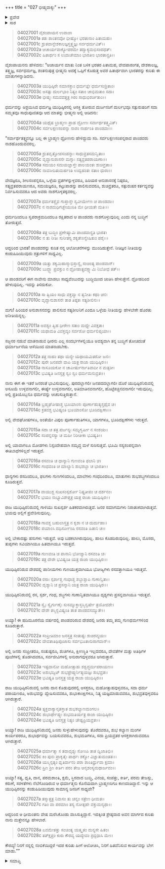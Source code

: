 +++
title = "027 ಭೀಷ್ಮವಾಕ್ಯಃ"
+++

<details><summary>ಪ್ರವೇಶ</summary>


।।   ಓಂ ಓಂ ನಮೋ ನಾರಾಯಣಾಯ।।   ಶ್ರೀ ವೇದವ್ಯಾಸಾಯ ನಮಃ ।।

ಶ್ರೀ ಕೃಷ್ಣದ್ವೈಪಾಯನ ವೇದವ್ಯಾಸ ವಿರಚಿತ  

**ಶ್ರೀ ಮಹಾಭಾರತ**

**ವಿರಾಟ ಪರ್ವ**

**ಗೋಹರಣ ಪರ್ವ**

**ಅಧ್ಯಾಯ 27**

</details>


<details><summary>ಸಾರ</summary>

ಯುಧಿಷ್ಠಿರನಿರುವ ರಾಜ್ಯವು ಹೆಚ್ಚು ಅಭಿವೃದ್ಧಿಯನ್ನು ಹೊಂದಿರುತ್ತದೆಯೆಂದೂ (1-24), ಆದರೆ ಆ ಧರ್ಮಾತ್ಮನು ಬ್ರಾಹ್ಮಣರಿಗೂ ಕಾಣದಂತಾಗಿದ್ದಾನೆಂದು ಭೀಷ್ಮನು ಸೂಚಿಸಿದುದು (25-28).

</details>

> 04027001 ವೈಶಂಪಾಯನ ಉವಾಚ।  
04027001a ತತಃ ಶಾಂತನವೋ ಭೀಷ್ಮೋ ಭರತಾನಾಂ ಪಿತಾಮಹಃ।  
04027001c ಶ್ರುತವಾನ್ದೇಶಕಾಲಜ್ಞಸ್ತತ್ತ್ವಜ್ಞಃ ಸರ್ವಧರ್ಮವಿತ್।।  
04027002a ಆಚಾರ್ಯವಾಕ್ಯೋಪರಮೇ ತದ್ವಾಕ್ಯಮಭಿಸಂದಧತ್।   
04027002c ಹಿತಾರ್ಥಂ ಸ ಉವಾಚೇಮಾಂ ಭಾರತೀಂ ಭಾರತಾನ್ಪ್ರತಿ।।

ವೈಶಂಪಾಯನನು ಹೇಳಿದನು: “ಆಚಾರ್ಯನ ಮಾತು ನಿಂತ ಬಳಿಕ ಭರತರ ಪಿತಾಮಹ, ವೇದಪಾರಂಗತ, ದೇಶಕಾಲಜ್ಞ, ತತ್ತ್ವಜ್ಞ, ಸರ್ವಧರ್ಮಜ್ಞ, ಶಂತನುಪುತ್ರ ಭೀಷ್ಮನು ಅದಕ್ಕೆ ಒಪ್ಪಿಗೆ ಕೊಡುತ್ತ ಅವರ ಹಿತಾರ್ಥವಾಗಿ ಭಾರತರನ್ನು ಕುರಿತು ಈ ಮಾತುಗಳನ್ನಾಡಿದನು.

> 04027003a ಯುಧಿಷ್ಠಿರೇ ಸಮಾಸಕ್ತಾಂ ಧರ್ಮಜ್ಞೇ ಧರ್ಮಸಂಶ್ರಿತಾಂ।  
04027003c ಅಸತ್ಸು ದುರ್ಲಭಾಂ ನಿತ್ಯಂ ಸತಾಂ ಚಾಭಿಮತಾಂ ಸದಾ।   
04027003e ಭೀಷ್ಮಃ ಸಮವದತ್ತತ್ರ ಗಿರಂ ಸಾಧುಭಿರರ್ಚಿತಾಂ।।

ಧರ್ಮವನ್ನು ಆಶ್ರಯಿಸಿದ ಧರ್ಮಜ್ಞ ಯುಧಿಷ್ಠಿರನಲ್ಲಿ ಆಸಕ್ತಿ ತೋರುವ ದುರ್ಜನರಿಗೆ ದುರ್ಲಭವೂ ಸತ್ಪುರುಷರಿಗೆ ಸದಾ ಸಮ್ಮತವೂ ಸಾಧುಪೂಜಿತವೂ ಆದ ಮಾತನ್ನು ಭೀಷ್ಮನು ಅಲ್ಲಿ ಆಡಿದನು:

> 04027004a ಯಥೈಷ ಬ್ರಾಹ್ಮಣಃ ಪ್ರಾಹ ದ್ರೋಣಃ ಸರ್ವಾರ್ಥತತ್ತ್ವವಿತ್।  
04027004c ಸರ್ವಲಕ್ಷಣಸಂಪನ್ನಾ ನಾಶಂ ನಾರ್ಹಂತಿ ಪಾಂಡವಾಃ।।

“ಸರ್ವಾರ್ಥತತ್ತ್ವವನ್ನೂ ಬಲ್ಲ ಈ ಬ್ರಾಹ್ಮಣ ದ್ರೋಣನು ಹೇಳಿದ್ದುದು ಸರಿ. ಸರ್ವಲಕ್ಷಣಸಂಪನ್ನರಾದ ಪಾಂಡವರು ನಾಶಹೊಂದುವವರಲ್ಲ.

> 04027005a ಶ್ರುತವೃತ್ತೋಪಸಂಪನ್ನಾಃ ಸಾಧುವ್ರತಸಮನ್ವಿತಾಃ।  
04027005c ವೃದ್ಧಾನುಶಾಸನೇ ಮಗ್ನಾಃ ಸತ್ಯವ್ರತಪರಾಯಣಾಃ।।  
04027006a ಸಮಯಂ ಸಮಯಜ್ಞಾಸ್ತೇ ಪಾಲಯಂತಃ ಶುಚಿವ್ರತಾಃ।   
04027006c ನಾವಸೀದಿತುಮರ್ಹಂತಿ ಉದ್ವಹಂತಃ ಸತಾಂ ಧುರಂ।।

ವೇದಜ್ಞರೂ, ಶೀಲಸಂಪನ್ನರೂ, ಒಳ್ಳೆಯ ವ್ರತಗಳನ್ನುಳ್ಳವರೂ, ಹಿರಿಯರ ಅನುಶಾಸನಕ್ಕೆ ನಿಷ್ಠರೂ, ಸತ್ಯವ್ರತಪರಾಯಣರೂ, ಸಮಯಜ್ಞರೂ, ಕಟ್ಟುಪಾಡನ್ನು ಪಾಲಿಸುವವರೂ, ಶುಚಿವ್ರತರೂ, ಸತ್ಪುರುಷರ ಕರ್ತವ್ಯವನ್ನು ನಿರ್ವಹಿಸುವವರೂ ಆದ ಅವರು ನಾಶಗೊಳ್ಳತಕ್ಕವರಲ್ಲ.

> 04027007a ಧರ್ಮತಶ್ಚೈವ ಗುಪ್ತಾಸ್ತೇ ಸ್ವವೀರ್ಯೇಣ ಚ ಪಾಂಡವಾಃ।  
04027007c ನ ನಾಶಮಧಿಗಚ್ಛೇಯುರಿತಿ ಮೇ ಧೀಯತೇ ಮತಿಃ।।

ಧರ್ಮದಿಂದಲೂ ಸ್ವಪರಾಕ್ರಮದಿಂದಲೂ ರಕ್ಷಿತರಾದ ಆ ಪಾಂಡವರು ನಾಶಗೊಳ್ಳುವುದಿಲ್ಲ ಎಂದು ನನ್ನ ಬುದ್ಧಿಗೆ ತೋರುತ್ತದೆ.

> 04027008a ತತ್ರ ಬುದ್ಧಿಂ ಪ್ರಣೇಷ್ಯಾಮಿ ಪಾಂಡವಾನ್ಪ್ರತಿ ಭಾರತ।  
04027008c ನ ತು ನೀತಿಃ ಸುನೀತಸ್ಯ ಶಕ್ಯತೇಽನ್ವೇಷಿತುಂ ಪರೈಃ।।

ಆದ್ದರಿಂದ ಭಾರತ! ಪಾಂಡವರನ್ನು ಕುರಿತ ನನ್ನ ಆಲೋಚನೆಗಳನ್ನು ಮುಂದಿಡುತ್ತೇನೆ. ನೀತಿಜ್ಞನ ನೀತಿಯನ್ನು ಕಂಡುಹಿಡಿಯುವುದು ಶತ್ರುಗಳಿಗೆ ಸಾಧ್ಯವಿಲ್ಲ.

> 04027009a ಯತ್ತು ಶಕ್ಯಮಿಹಾಸ್ಮಾಭಿಸ್ತಾನ್ವೈ ಸಂಚಿಂತ್ಯ ಪಾಂಡವಾನ್।  
04027009c ಬುದ್ಧ್ಯಾ ಪ್ರವಕ್ತುಂ ನ ದ್ರೋಹಾತ್ಪ್ರವಕ್ಷ್ಯಾಮಿ ನಿಬೋಧ ತತ್।।

ಆ ಪಾಂಡವರಿಗೆ ಈಗ ನಾವೇನು ಮಾಡಲು ಸಾಧ್ಯವೆಂಬುದನ್ನು ಬುದ್ಧಿಯಿಂದ ಚಿಂತಿಸಿ ಹೇಳುತ್ತೇನೆ. ದ್ರೋಹದಿಂದ ಹೇಳುವುದಿಲ್ಲ. ಇದನ್ನು ತಿಳಿದುಕೋ.

> 04027010a ಸಾ ತ್ವಿಯಂ ಸಾಧು ವಕ್ತವ್ಯಾ ನ ತ್ವನೀತಿಃ ಕಥಂ ಚನ।  
04027010c ವೃದ್ಧಾನುಶಾಸನೇ ತಾತ ತಿಷ್ಠತಃ ಸತ್ಯಶೀಲಿನಃ।।

ಮಗು! ಹಿರಿಯರ ಅನುಶಾಸನವನ್ನು ಪಾಲಿಸುವ ಸತ್ಯಶೀಲನಿಗೆ ಎಂದೂ ಒಳ್ಳೆಯ ನೀತಿಯನ್ನು ಹೇಳಬೇಕೇ ಹೊರತು ಅನೀತಿಯನ್ನಲ್ಲ.

> 04027011a ಅವಶ್ಯಂ ತ್ವಿಹ ಧೀರೇಣ ಸತಾಂ ಮಧ್ಯೇ ವಿವಕ್ಷತಾ।  
04027011c ಯಥಾಮತಿ ವಿವಕ್ತವ್ಯಂ ಸರ್ವಶೋ ಧರ್ಮಲಿಪ್ಸಯಾ।।

ಸಜ್ಜನರ ನಡುವೆ ಮಾತನಾಡುವ ಧೀರನು ಎಲ್ಲ ಸಂದರ್ಭಗಳಲ್ಲಿಯೂ ಅವಶ್ಯವಾಗಿ ತನ್ನ ಬುದ್ಧಿಗೆ ತೋಚಿದಂತೆ ಧರ್ಮಾರ್ಜನೆಯ ಆಸೆಯಿಂದ ಮಾತನಾಡಬೇಕು.

> 04027012a ತತ್ರ ನಾಹಂ ತಥಾ ಮನ್ಯೇ ಯಥಾಯಮಿತರೋ ಜನಃ।  
04027012c ಪುರೇ ಜನಪದೇ ವಾಪಿ ಯತ್ರ ರಾಜಾ ಯುಧಿಷ್ಠಿರಃ।।  
04027013a ನಾಸೂಯಕೋ ನ ಚಾಪೀರ್ಷುರ್ನಾತಿವಾದೀ ನ ಮತ್ಸರೀ।  
04027013c ಭವಿಷ್ಯತಿ ಜನಸ್ತತ್ರ ಸ್ವಂ ಸ್ವಂ ಧರ್ಮಮನುವ್ರತಃ।।

ನಾನು ಈಗ ಈ ಇತರೆ ಜನರಂತೆ ಭಾವಿಸುವುದಿಲ್ಲ. ಪುರದಲ್ಲಾಗಲೀ ಜನಪದದಲ್ಲಾಗಲೀ ದೊರೆ ಯುಧಿಷ್ಠಿರನಿರುವಲ್ಲಿ ಅಸೂಯೆ ಉಳ್ಳವನಾಗಲೀ, ಈರ್ಷ್ಯೆ ಉಳ್ಳವನಾಗಲೀ, ಅತಿಮಾತಿನವನಾಗಲೀ, ಹೊಟ್ಟೆಕಿಚ್ಚಿನವನಾಗಲೀ ಇರುವುದಿಲ್ಲ. ಅಲ್ಲಿ ಪ್ರತಿಯೊಬ್ಬನೂ ಧರ್ಮವನ್ನು ಆಚರಿಸುತ್ತಿರುತ್ತಾನೆ.

> 04027014a ಬ್ರಹ್ಮಘೋಷಾಶ್ಚ ಭೂಯಾಂಸಃ ಪೂರ್ಣಾಹುತ್ಯಸ್ತಥೈವ ಚ।   
04027014c ಕ್ರತವಶ್ಚ ಭವಿಷ್ಯಂತಿ ಭೂಯಾಂಸೋ ಭೂರಿದಕ್ಷಿಣಾಃ।।

ಅಲ್ಲಿ ವೇದಘೋಷಗಳೂ, ಅಂತೆಯೇ ವಿಪುಲ ಪೂರ್ಣಾಹುತಿಗಳೂ, ಯಾಗಗಳೂ, ಭೂರಿದಕ್ಷಿಣೆಗಳು ಇರುತ್ತವೆ.

> 04027015a ಸದಾ ಚ ತತ್ರ ಪರ್ಜನ್ಯಃ ಸಮ್ಯಗ್ವರ್ಷೀ ನ ಸಂಶಯಃ।  
04027015c ಸಂಪನ್ನಸಸ್ಯಾ ಚ ಮಹೀ ನಿರೀತೀಕಾ ಭವಿಷ್ಯತಿ।।

ಅಲ್ಲಿ ಯಾವಾಗಲೂ ಮೋಡಗಳು ನಿಸ್ಸಂದೇಹವಾಗಿ ಸಮೃದ್ಧ ಮಳೆ ಸುರಿಸುತ್ತವೆ. ಭೂಮಿ ಸಸ್ಯಸಂಪನ್ನವಾಗಿ ಈತಿಬಾಧೆಗಳಿಲ್ಲದೆ ಇರುತ್ತದೆ.

> 04027016a ರಸವಂತಿ ಚ ಧಾನ್ಯಾನಿ ಗುಣವಂತಿ ಫಲಾನಿ ಚ।  
04027016c ಗಂಧವಂತಿ ಚ ಮಾಲ್ಯಾನಿ ಶುಭಶಬ್ದಾ ಚ ಭಾರತೀ।।

ಧಾನ್ಯಗಳು ರಸದಿಂದಲೂ, ಫಲಗಳು ಗುಣಗಳಿಂದಲೂ, ಮಾಲೆಗಳು ಗಂಧದಿಂದಲೂ, ಮಾತುಗಳು ಶುಭಶಬ್ಧಗಳಿಂದಲೂ ಕೂಡಿರುತ್ತವೆ.

> 04027017a ವಾಯುಶ್ಚ ಸುಖಸಂಸ್ಪರ್ಶೋ ನಿಷ್ಪ್ರತೀಪಂ ಚ ದರ್ಶನಂ।   
04027017c ಭಯಂ ನಾಭ್ಯಾವಿಶೇತ್ತತ್ರ ಯತ್ರ ರಾಜಾ ಯುಧಿಷ್ಠಿರಃ।।

ರಾಜ ಯುಧಿಷ್ಠಿರನಿರುವಲ್ಲಿ ಗಾಳಿಯು ಸುಖಸ್ಪರ್ಶ ಹಿತಕರವಾಗಿರುತ್ತದೆ. ಜನರ ಸಮಾಗಮಗಳು ನಿರಾತಂಕವಾಗಿರುತ್ತವೆ. ಭಯವು ಅಲ್ಲಿಗೆ ಪ್ರವೇಶಿಸುವುದಿಲ್ಲ.

> 04027018a ಗಾವಶ್ಚ ಬಹುಲಾಸ್ತತ್ರ ನ ಕೃಶಾ ನ ಚ ದುರ್ದುಹಾಃ।  
04027018c ಪಯಾಂಸಿ ದಧಿಸರ್ಪೀಂಷಿ ರಸವಂತಿ ಹಿತಾನಿ ಚ।।

ಅಲ್ಲಿ ಬೇಕಾದಷ್ಟು ಹಸುಗಳು ಇರುತ್ತವೆ. ಅವು ಬಡಕಲಾಗಿರುವುದಿಲ್ಲ. ಹಾಲು ಕೊಡದಿರುವುದಿಲ್ಲ. ಹಾಲು, ಮೊಸರು, ತುಪ್ಪಗಳು ಸವಿಯಾಗಿಯೂ ಹಿತವಾಗಿಯೂ ಇರುತ್ತವೆ.

> 04027019a ಗುಣವಂತಿ ಚ ಪಾನಾನಿ ಭೋಜ್ಯಾನಿ ರಸವಂತಿ ಚ।  
04027019c ತತ್ರ ದೇಶೇ ಭವಿಷ್ಯಂತಿ ಯತ್ರ ರಾಜಾ ಯುಧಿಷ್ಠಿರಃ।।

ಯುಧಿಷ್ಠಿರನಿರುವ ದೇಶದಲ್ಲಿ ಪಾನೀಯಗಳು ಗುಣಯುಕ್ತವಾಗಿಯೂ ಭೋಜ್ಯಗಳು ರಸವತ್ತಾಗಿಯೂ ಇರುತ್ತವೆ.

> 04027020a ರಸಾಃ ಸ್ಪರ್ಶಾಶ್ಚ ಗಂಧಾಶ್ಚ ಶಬ್ದಾಶ್ಚಾಪಿ ಗುಣಾನ್ವಿತಾಃ।  
04027020c ದೃಶ್ಯಾನಿ ಚ ಪ್ರಸನ್ನಾನಿ ಯತ್ರ ರಾಜಾ ಯುಧಿಷ್ಠಿರಃ।।

ಯುಧಿಷ್ಠಿರನಿರುವಲ್ಲಿ ರಸ, ಸ್ಪರ್ಶ, ಗಂಧ, ಶಬ್ಧಗಳು ಗುಣಾನ್ವಿತವಾಗಿಯೂ ದೃಶ್ಯಗಳು ಪ್ರಸನ್ನವಾಗಿಯೂ ಇರುತ್ತವೆ.

> 04027021a ಸ್ವೈಃ ಸ್ವೈರ್ಗುಣೈಃ ಸುಸಮ್ಯುಕ್ತಾಸ್ತಸ್ಮಿನ್ವರ್ಷೇ ತ್ರಯೋದಶೇ।  
04027021c ದೇಶೇ ತಸ್ಮಿನ್ಭವಿಷ್ಯಂತಿ ತಾತ ಪಾಂಡವಸಮ್ಯುತೇ।।

ಅಯ್ಯಾ! ಈ ಹದಿಮೂರನೆಯ ವರ್ಷದಲ್ಲಿ ಪಾಂಡವರಿರುವ ದೇಶದಲ್ಲಿ ಜನರು ತಮ್ಮ ತಮ್ಮ ಗುಣಧರ್ಮಗಳಿಂದ ಕೂಡಿರುತ್ತಾರೆ.

> 04027022a ಸಂಪ್ರೀತಿಮಾಂ ಜನಸ್ತತ್ರ ಸಂತುಷ್ಟಃ ಶುಚಿರವ್ಯಯಃ।  
04027022c ದೇವತಾತಿಥಿಪೂಜಾಸು ಸರ್ವಭೂತಾನುರಾಗವಾನ್।।

ಅಲ್ಲಿ ಜನರು ಸಂಪ್ರೀತರೂ, ಸಂತುಷ್ಟರೂ, ಶುಚಿಗಳೂ, ಕ್ಷೀಣಸ್ಥಿತಿ ಇಲ್ಲದವರೂ, ದೇವತೆಗಳ ಮತ್ತು ಅತಿಥಿಗಳ ಪೂಜೆಗಳಲ್ಲಿ ತೊಡಗಿದವರೂ, ಸರ್ವಜೀವಿಗಳಲ್ಲಿ ಅನುರಾಗವುಳ್ಳವರೂ ಆಗಿರುತ್ತಾರೆ.

> 04027023a ಇಷ್ಟದಾನೋ ಮಹೋತ್ಸಾಹಃ ಶಶ್ವದ್ಧರ್ಮಪರಾಯಣಃ।  
04027023c ಅಶುಭದ್ವಿಟ್ ಶುಭಪ್ರೇಪ್ಸುರ್ನಿತ್ಯಯಜ್ಞಃ ಶುಭವ್ರತಃ।  
04027023e ಭವಿಷ್ಯತಿ ಜನಸ್ತತ್ರ ಯತ್ರ ರಾಜಾ ಯುಧಿಷ್ಠಿರಃ।।

ರಾಜ ಯುಧಿಷ್ಠಿರನಿರುವಲ್ಲಿ ಜನರು ದಾನ ಕೊಡುವುದರಲ್ಲಿ ಆಸಕ್ತರೂ, ಮಹೋತ್ಸಾಹವುಳ್ಳವರೂ, ಸದಾ ಧರ್ಮ ಪರಾಯಣರೂ, ಅಶುಭವನ್ನು ದ್ವೇಷಿಸುವವರೂ, ಶುಭಾಕಾಂಕ್ಷಿಗಳೂ, ನಿತ್ಯ ಯಜ್ಞಮಾಡುವವರೂ, ಶುಭವ್ರತವುಳ್ಳವರೂ ಆಗಿರುತ್ತಾರೆ.

> 04027024a ತ್ಯಕ್ತವಾಕ್ಯಾನೃತಸ್ತಾತ ಶುಭಕಲ್ಯಾಣಮಂಗಲಃ।  
04027024c ಶುಭಾರ್ಥೇಪ್ಸುಃ ಶುಭಮತಿರ್ಯತ್ರ ರಾಜಾ ಯುಧಿಷ್ಠಿರಃ।   
04027024e ಭವಿಷ್ಯತಿ ಜನಸ್ತತ್ರ ನಿತ್ಯಂ ಚೇಷ್ಟಪ್ರಿಯವ್ರತಃ।।

ಅಯ್ಯಾ! ರಾಜ ಯುಧಿಷ್ಠಿರನಿರುವಲ್ಲಿ ಜನರು ಸುಳ್ಳುಹೇಳುವುದನ್ನು ತೊರೆದವರೂ, ಶುಭ ಕಲ್ಯಾಣ ಮಂಗಳ ಕಾರ್ಯಪರರೂ, ಶುಭಾರ್ಥವನ್ನು ಬಯಸುವವರೂ, ಶುಭಮತಿಗಳೂ, ಸದಾ ಪ್ರಿಯವ್ರತರ ಆಸಕ್ತರಾಗಿರುವವರೂ ಆಗಿರುತ್ತಾರೆ.

> 04027025a ಧರ್ಮಾತ್ಮಾ ಸ ತದಾದೃಶ್ಯಃ ಸೋಽಪಿ ತಾತ ದ್ವಿಜಾತಿಭಿಃ।  
04027025c ಕಿಂ ಪುನಃ ಪ್ರಾಕೃತೈಃ ಪಾರ್ಥಃ ಶಕ್ಯೋ ವಿಜ್ಞಾತುಮಂತತಃ।।   
04027026a ಯಸ್ಮಿನ್ಸತ್ಯಂ ಧೃತಿರ್ದಾನಂ ಪರಾ ಶಾಂತಿರ್ಧ್ರುವಾ ಕ್ಷಮಾ।  
04027026c ಹ್ರೀಃ ಶ್ರೀಃ ಕೀರ್ತಿಃ ಪರಂ ತೇಜ ಆನೃಶಂಸ್ಯಮಥಾರ್ಜವಂ।।

ಅಯ್ಯಾ! ಸತ್ಯ, ಧೃತಿ, ದಾನ, ಪರಮಶಾಂತಿ, ಕ್ಷಮೆ, ಸ್ಥಿರವಾದ ಬುದ್ಧಿ, ವಿನಯ, ಸಂಪತ್ತು, ಕೀರ್ತಿ, ಪರಮ ತೇಜಸ್ಸು, ಕರುಣೆ, ಸರಳತೆಗಳು ನೆಲೆಗೊಂಡಿರುವ ಆ ಧರ್ಮಾತ್ಮನು ಕೊನೆಯದಾಗಿ ಬ್ರಾಹ್ಮಣರಿಗೂ ಕಾಣದಂತಿದ್ದಾನೆ. ಇನ್ನು ಆ ಯುಧಿಷ್ಠಿರನನ್ನು ಕಂಡುಹಿಡಿಯುವುದು ಸಾಮಾನ್ಯ ಜನರಿಗೆ ಸಾಧ್ಯವೇ?

> 04027027a ತಸ್ಮಾತ್ತತ್ರ ನಿವಾಸಂ ತು ಚನ್ನಂ ಸತ್ರೇಣ ಧೀಮತಃ।  
04027027c ಗತಿಂ ವಾ ಪರಮಾಂ ತಸ್ಯ ನೋತ್ಸಹೇ ವಕ್ತುಮನ್ಯಥಾ।।

ಆದ್ದರಿಂದ ಆ ಧೀಮಂತನು ವೇಷ ಮರೆಸಿಕೊಂಡು ವಾಸಿಸುತ್ತಿದ್ದಾನೆ. ಇದಕ್ಕಿಂತ ಶ್ರೇಷ್ಠವಾದ ಅವನ ಮಾರ್ಗದ ಕುರಿತು ನಾನು ಮತ್ತೇನನ್ನೂ ಹೇಳಲಾರೆ.

> 04027028a ಏವಮೇತತ್ತು ಸಂಚಿಂತ್ಯ ಯತ್ಕೃತಂ ಮನ್ಯಸೇ ಹಿತಂ।  
04027028c ತತ್ಕ್ಷಿಪ್ರಂ ಕುರು ಕೌರವ್ಯ ಯದ್ಯೇವಂ ಶ್ರದ್ದಧಾಸಿ ಮೇ।।

ಕೌರವ್ಯ! ನಿನಗೆ ನನ್ನಲ್ಲಿ ನಂಬಿಕೆಯಿದ್ದರೆ ಇದರ ಕುರಿತು ಹೀಗೆ ಆಲೋಚಿಸಿ, ನಿನಗೆ ಹಿತವೆನಿಸುವ ಕಾರ್ಯವನ್ನು ಬೇಗ ಮಾಡು.””

<details><summary>ಸಮಾಪ್ತಿ</summary>


ಇತಿ ಶ್ರೀ ಮಹಾಭಾರತೇ ವಿರಾಟ ಪರ್ವಣಿ ಗೋಹರಣ ಪರ್ವಣಿ ಭೀಷ್ಮವಾಕ್ಯೇ ಸಪ್ತವಿಂಶೋಽಧ್ಯಾಯಃ।  
ಇದು ಶ್ರೀ ಮಹಾಭಾರತದಲ್ಲಿ ವಿರಾಟ ಪರ್ವದಲ್ಲಿ ಗೋಹರಣ ಪರ್ವದಲ್ಲಿ ಭೀಷ್ಮವಾಕ್ಯದಲ್ಲಿ ಇಪ್ಪತ್ತೇಳನೆಯ ಅಧ್ಯಾಯವು.



</details>
